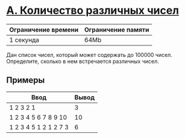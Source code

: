 # [A. Количество различных чисел](https://contest.yandex.ru/contest/27663/problems/A/ "Ссылка на сайт с задачей")
| Ограничение времени | Ограничение памяти |
| -|-|
| 1 секунда | 64Mb |

Дан список чисел, который может содержать до 100000 чисел. Определите, сколько в нем встречается различных чисел.

## Примеры

| Ввод | Вывод |
| -|-|
| 1 2 3 2 1 | 3 |
| 1 2 3 4 5 6 7 8 9 10 | 10 |
| 1 2 3 4 5 1 2 1 2 7 3 | 6 |